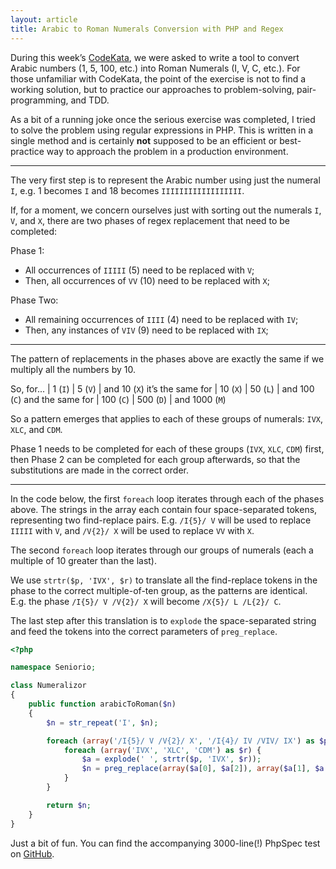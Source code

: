 ```yaml
---
layout: article
title: Arabic to Roman Numerals Conversion with PHP and Regex
---
```

During this week’s [CodeKata](http://codekata.pragprog.com/), we were asked to write a tool to convert Arabic numbers (1, 5, 100, etc.) into Roman Numerals (I, V, C, etc.). For those unfamiliar with CodeKata, the point of the exercise is not to find a working solution, but to practice our approaches to problem-solving, pair-programming, and TDD.

As a bit of a running joke once the serious exercise was completed, I tried to solve the problem using regular expressions in PHP. This is written in a single method and is certainly **not** supposed to be an efficient or best-practice way to approach the problem in a production environment.

---

The very first step is to represent the Arabic number using just the numeral `I`, e.g. 1 becomes `I` and 18 becomes `IIIIIIIIIIIIIIIIII`.

If, for a moment, we concern ourselves just with sorting out the numerals `I`, `V`, and `X`, there are two phases of regex replacement that need to be completed:

Phase 1:

-   All occurrences of `IIIII` (5) need to be replaced with `V`;
-   Then, all occurrences of `VV` (10) need to be replaced with `X`;

Phase Two:

-   All remaining occurrences of `IIII` (4) need to be replaced with `IV`;
-   Then, any instances of `VIV` (9) need to be replaced with `IX`;

---

The pattern of replacements in the phases above are exactly the same if we multiply all the numbers by 10.

So, for...        |   1 (`I`) |   5 (`V`) | and   10 (`X`)
it’s the same for |  10 (`X`) |  50 (`L`) | and  100 (`C`)
and the same for  | 100 (`C`) | 500 (`D`) | and 1000 (`M`)

So a pattern emerges that applies to each of these groups of numerals: `IVX`, `XLC`, and `CDM`.

Phase 1 needs to be completed for each of these groups (`IVX`, `XLC`, `CDM`) first, then Phase 2 can be completed for each group afterwards, so that the substitutions are made in the correct order.

---

In the code below, the first `foreach` loop iterates through each of the phases above. The strings in the array each contain four space-separated tokens, representing two find-replace pairs. E.g. `/I{5}/ V` will be used to replace `IIIII` with `V`, and `/V{2}/ X` will be used to replace `VV` with `X`.

The second `foreach` loop iterates through our groups of numerals (each a multiple of 10 greater than the last).

We use `strtr($p, 'IVX', $r)` to translate all the find-replace tokens in the phase to the correct multiple-of-ten group, as the patterns are identical. E.g. the phase `/I{5}/ V /V{2}/ X` will become `/X{5}/ L /L{2}/ C`.

The last step after this translation is to `explode` the space-separated string and feed the tokens into the correct parameters of `preg_replace`.

```php
<?php

namespace Seniorio;

class Numeralizor
{
    public function arabicToRoman($n)
    {
        $n = str_repeat('I', $n);

        foreach (array('/I{5}/ V /V{2}/ X', '/I{4}/ IV /VIV/ IX') as $p) {
            foreach (array('IVX', 'XLC', 'CDM') as $r) {
                $a = explode(' ', strtr($p, 'IVX', $r));
                $n = preg_replace(array($a[0], $a[2]), array($a[1], $a[3]), $n);
            }
        }

        return $n;
    }
}
```

Just a bit of fun. You can find the accompanying 3000-line(!) PhpSpec test on [GitHub](https://github.com/seniorio/roman-numerals).
